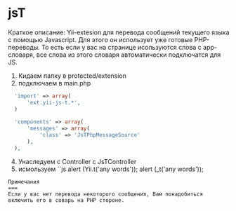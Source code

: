 jsT
===
Краткое описание: Yii-extesion для перевода сообщений текущего языка с помощью Javascript.
Для этого он использует уже готовые PHP-переводы. То есть если у вас на странице исользуются слова с app-словаря,
все слова из этого словаря автоматически подключатся для JS.

1. Кидаем папку в protected/extension
2. подключаем в main.php
```php
  'import' => array(
      'ext.yii-js-t.*',
  )
 
  'components' => array(
      'messages' => array(
          'class' => 'JsTPhpMessageSource'
      ),
  ),
```
4. Унаследуем с Controller c JsTController
3. исмользуем
``js
  alert (Yii.t('any words'));
  alert (_t('any words'));
```
Примечания
===
Если у вас нет перевода некоторого сообщения, Вам понадобиться включить его в соварь на PHP стороне.
